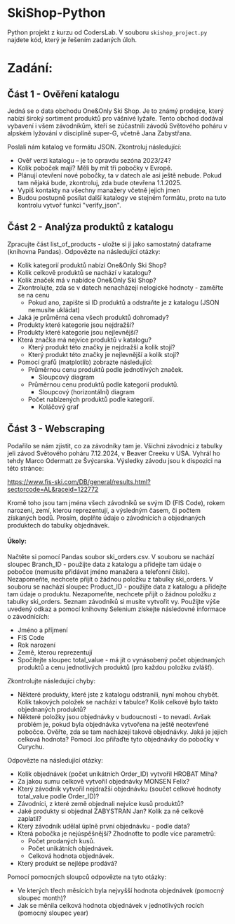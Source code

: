 # SkiShop-Python
Python projekt z kurzu od CodersLab. V souboru `skishop_project.py` najdete kód, který je řešením zadaných úloh.

# Zadání:

## Část 1 - Ověření katalogu

Jedná se o data obchodu One&Only Ski Shop. Je to známý prodejce, který 
nabízí široký sortiment produktů pro vášnivé lyžaře. Tento obchod dodával vybavení i všem závodníkům, kteří se zúčastnili závodů Světového poháru v alpském lyžování v disciplíně super-G, včetně Jana Zabystřana.

Poslali nám katalog ve formátu JSON. Zkontroluj následující:
* Ověř verzi katalogu – je to opravdu sezóna 2023/24?
* Kolik poboček mají? Měli by mít tři pobočky v Evropě.
* Plánují otevření nové pobočky, ta v datech ale asi ještě nebude. Pokud tam nějaká bude, zkontroluj, zda bude otevřena 1.1.2025.
* Vypiš kontakty na všechny manažery včetně jejich jmen
* Budou postupně posílat další katalogy ve stejném formátu, proto na tuto kontrolu vytvoř funkci "verify_json".


## Část 2 - Analýza produktů z katalogu

Zpracujte část list_of_products - uložte si ji jako samostatný dataframe (knihovna Pandas). Odpovězte na následující otázky:
* Kolik kategorií produktů nabízí One&Only Ski Shop?
* Kolik celkově produktů se nachází v katalogu?
* Kolik značek má v nabídce One&Only Ski Shop?
* Zkontrolujte, zda se v datech nenacházejí nelogické hodnoty - zaměřte se na cenu
	* Pokud ano, zapište si ID produktů a odstraňte je z katalogu (JSON nemusíte ukládat)
* Jaká je průměrná cena všech produktů dohromady?
* Produkty které kategorie jsou nejdražší?
* Produkty které kategorie jsou nejlevnější?
* Která značka má nejvíce produktů v katalogu?
	* Který produkt této značky je nejdražší a kolik stojí?
	* Který produkt této značky je nejlevnější a kolik stojí?
* Pomocí grafů (matplotlib) zobrazte následující:
	* Průměrnou cenu produktů podle jednotlivých značek.
		* Sloupcový diagram
	* Průměrnou cenu produktů podle kategorií produktů.
		* Sloupcový (horizontální) diagram
	* Počet nabízených produktů podle kategorií.
		* Koláčový graf 

## Část 3 - Webscraping

Podařilo se nám zjistit, co za závodníky tam je. Všichni závodníci z tabulky jeli závod Světového poháru 7.12.2024, v Beaver Creeku v USA. Vyhrál ho tehdy Marco Odermatt ze Švýcarska. Výsledky závodu jsou k dispozici na této stránce:

https://www.fis-ski.com/DB/general/results.html?sectorcode=AL&raceid=122772

Kromě toho jsou tam jména všech závodníků se svým ID (FIS Code), rokem narození, zemí, kterou reprezentují, a výsledným časem, či počtem získaných bodů. Prosím, doplňte údaje o závodnících a objednaných produktech do tabulky objednávek.

#### Úkoly:
Načtěte si pomocí Pandas soubor ski_orders.csv. V souboru se nachází sloupec Branch_ID - použijte data z katalogu a přidejte tam údaje o pobočce (nemusíte přidávat jméno manažera a telefonní číslo). Nezapomeňte, nechcete přijít o žádnou položku z tabulky ski_orders. V souboru se nachází sloupec Product_ID - použijte data z katalogu a přidejte tam údaje o produktu. Nezapomeňte, nechcete přijít o žádnou položku z tabulky ski_orders. Seznam závodníků si musíte vytvořit vy. Použijte výše uvedený odkaz a pomocí knihovny Selenium získejte následovné informace o závodnících:
* Jméno a příjmení
* FIS Code
* Rok narození
* Země, kterou reprezentují  
* Spočítejte sloupec total_value - má jít o vynásobený počet objednaných produktů a cenu jednotlivých produktů (pro každou položku zvlášť). 

Zkontrolujte následující chyby:
* Některé produkty, které jste z katalogu odstranili, nyní mohou chybět. Kolik takových položek se nachází v tabulce? Kolik celkově bylo takto objednaných produktů?
* Některé položky jsou objednávky v budoucnosti - to nevadí. Avšak problém je, pokud byla objednávka vytvořena na ještě neotevřené pobočce. Ověřte, zda se tam nacházejí 
takové objednávky. Jaká je jejich celková hodnota? Pomocí .loc přiřaďte tyto objednávky do pobočky v Curychu.  

Odpovězte na následující otázky:
* Kolik objednávek (počet unikátních Order_ID) vytvořil HROBAT Miha?
* Za jakou sumu celkově vytvořil objednávky MONSEN Felix?
* Který závodník vytvořil nejdražší objednávku (součet celkové hodnoty total_value podle Order_ID)?
* Závodníci, z které země objednali nejvíce kusů produktů?
* Jaké produkty si objednal ZABYSTRAN Jan? Kolik za ně celkově zaplatil?
* Který závodník udělal úplně první objednávku - podle data?
* Která pobočka je nejúspěšnější? Zhodnoťte to podle více parametrů:
	* Počet prodaných kusů.
	* Počet unikátních objednávek.
	* Celková hodnota objednávek.
* Který produkt se nejlépe prodává?

Pomocí pomocných sloupců odpovězte na tyto otázky:
* Ve kterých třech měsících byla nejvyšší hodnota objednávek (pomocný sloupec month)?
* Jak se měnila celková hodnota objednávek v jednotlivých rocích (pomocný sloupec year)
